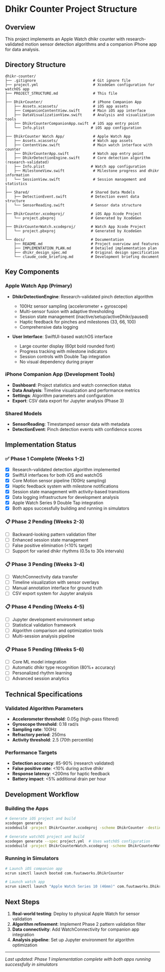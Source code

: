 # Dhikr Counter Project Structure

## Overview
This project implements an Apple Watch dhikr counter with research-validated motion sensor detection algorithms and a companion iPhone app for data analysis.

## Directory Structure

```
dhikr-counter/
├── .gitignore                          # Git ignore file
├── project.yml                         # XcodeGen configuration for watchOS app
├── PROJECT_STRUCTURE.md                # This file
│
├── DhikrCounter/                       # iPhone Companion App
│   ├── Assets.xcassets/                # iOS app assets
│   ├── CompanionContentView.swift      # Main iOS app interface
│   ├── DataVisualizationView.swift     # Analysis and visualization tools
│   ├── DhikrCounterCompanionApp.swift  # iOS app entry point
│   └── Info.plist                     # iOS app configuration
│
├── DhikrCounter Watch App/             # Apple Watch App
│   ├── Assets.xcassets/                # Watch app assets
│   ├── ContentView.swift               # Main watch interface with counter
│   ├── DhikrCounterApp.swift           # Watch app entry point
│   ├── DhikrDetectionEngine.swift      # Core detection algorithm (research-validated)
│   ├── Info.plist                     # Watch app configuration
│   ├── MilestoneView.swift             # Milestone progress and dhikr information
│   └── SessionView.swift               # Session management and statistics
│
├── Shared/                            # Shared Data Models
│   ├── DetectionEvent.swift           # Detection event data structure
│   └── SensorReading.swift            # Sensor data structure
│
├── DhikrCounter.xcodeproj/            # iOS App Xcode Project
│   └── project.pbxproj                # Generated by XcodeGen
│
├── DhikrCounterWatch.xcodeproj/       # Watch App Xcode Project
│   └── project.pbxproj                # Generated by XcodeGen
│
└── docs/                              # Documentation
    ├── README.md                      # Project overview and features
    ├── IMPLEMENTATION_PLAN.md         # Detailed implementation plan
    ├── dhikr_design_spec.md           # Original design specification
    └── claude_code_briefing.md        # Development briefing document
```

## Key Components

### Apple Watch App (Primary)
- **DhikrDetectionEngine**: Research-validated pinch detection algorithm
  - 100Hz sensor sampling (accelerometer + gyroscope)
  - Multi-sensor fusion with adaptive thresholding
  - Session state management (inactive/setup/activeDhikr/paused)
  - Haptic feedback for pinches and milestones (33, 66, 100)
  - Comprehensive data logging

- **User Interface**: SwiftUI-based watchOS interface
  - Large counter display (60pt bold rounded font)
  - Progress tracking with milestone indicators
  - Session controls with Double Tap integration
  - No visual dependency during prayer

### iPhone Companion App (Development Tools)
- **Dashboard**: Project statistics and watch connection status
- **Data Analysis**: Timeline visualization and performance metrics
- **Settings**: Algorithm parameters and configuration
- **Export**: CSV data export for Jupyter analysis (Phase 3)

### Shared Models
- **SensorReading**: Timestamped sensor data with metadata
- **DetectionEvent**: Pinch detection events with confidence scores

## Implementation Status

### ✅ Phase 1 Complete (Weeks 1-2)
- [x] Research-validated detection algorithm implemented
- [x] SwiftUI interfaces for both iOS and watchOS
- [x] Core Motion sensor pipeline (100Hz sampling)
- [x] Haptic feedback system with milestone notifications
- [x] Session state management with activity-based transitions
- [x] Data logging infrastructure for development analysis
- [x] Apple Watch Series 9 Double Tap integration
- [x] Both apps successfully building and running in simulators

### 📋 Phase 2 Pending (Weeks 2-3)
- [ ] Backward-looking pattern validation filter
- [ ] Enhanced session state management
- [ ] False positive elimination (<10% target)
- [ ] Support for varied dhikr rhythms (0.5s to 30s intervals)

### 📋 Phase 3 Pending (Weeks 3-4)
- [ ] WatchConnectivity data transfer
- [ ] Timeline visualization with sensor overlays
- [ ] Manual annotation interface for ground truth
- [ ] CSV export system for Jupyter analysis

### 📋 Phase 4 Pending (Weeks 4-5)
- [ ] Jupyter development environment setup
- [ ] Statistical validation framework
- [ ] Algorithm comparison and optimization tools
- [ ] Multi-session analysis pipeline

### 📋 Phase 5 Pending (Weeks 5-6)
- [ ] Core ML model integration
- [ ] Automatic dhikr type recognition (80%+ accuracy)
- [ ] Personalized rhythm learning
- [ ] Advanced session analytics

## Technical Specifications

### Validated Algorithm Parameters
- **Accelerometer threshold**: 0.05g (high-pass filtered)
- **Gyroscope threshold**: 0.18 rad/s
- **Sampling rate**: 100Hz
- **Refractory period**: 250ms
- **Activity threshold**: 2.5 (70th percentile)

### Performance Targets
- **Detection accuracy**: 85-90% (research validated)
- **False positive rate**: <10% during active dhikr
- **Response latency**: <200ms for haptic feedback
- **Battery impact**: <5% additional drain per hour

## Development Workflow

### Building the Apps
```bash
# Generate iOS project and build
xcodegen generate
xcodebuild -project DhikrCounter.xcodeproj -scheme DhikrCounter -destination "platform=iOS Simulator,name=iPhone 16 Pro,arch=arm64" build

# Generate watchOS project and build
xcodegen generate --spec project.yml  # Uses watchOS configuration
xcodebuild -project DhikrCounterWatch.xcodeproj -scheme DhikrCounterWatch -destination "platform=watchOS Simulator,name=Apple Watch Series 10 (46mm),arch=arm64" build
```

### Running in Simulators
```bash
# Launch iOS companion app
xcrun simctl launch booted com.fuutaworks.DhikrCounter

# Launch watch app
xcrun simctl launch "Apple Watch Series 10 (46mm)" com.fuutaworks.DhikrCounterWatch
```

## Next Steps
1. **Real-world testing**: Deploy to physical Apple Watch for sensor validation
2. **Algorithm refinement**: Implement Phase 2 pattern validation filter
3. **Data connectivity**: Add WatchConnectivity for companion app integration
4. **Analysis pipeline**: Set up Jupyter environment for algorithm optimization

---

*Last updated: Phase 1 implementation complete with both apps running successfully in simulators*